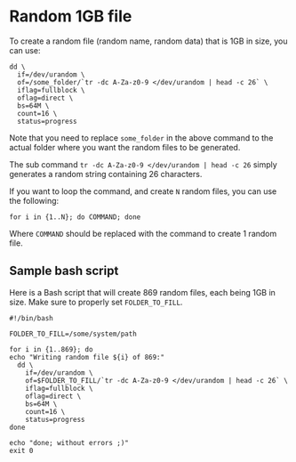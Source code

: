 # Random 1GB file

To create a random file (random name, random data) that is 1GB in size, you can use:

```
dd \
  if=/dev/urandom \
  of=/some_folder/`tr -dc A-Za-z0-9 </dev/urandom | head -c 26` \
  iflag=fullblock \
  oflag=direct \
  bs=64M \
  count=16 \
  status=progress
```

Note that you need to replace `some_folder` in the above command to the actual folder where you want the random files to be generated.

The sub command `tr -dc A-Za-z0-9 </dev/urandom | head -c 26` simply generates a random string containing 26 characters.

If you want to loop the command, and create `N` random files, you can use the following:

```
for i in {1..N}; do COMMAND; done
```

Where `COMMAND` should be replaced with the command to create 1 random file.

## Sample bash script

Here is a Bash script that will create 869 random files, each being 1GB in size. Make sure to properly set `FOLDER_TO_FILL`.

```
#!/bin/bash

FOLDER_TO_FILL=/some/system/path

for i in {1..869}; do
echo "Writing random file ${i} of 869:"
  dd \
    if=/dev/urandom \
    of=$FOLDER_TO_FILL/`tr -dc A-Za-z0-9 </dev/urandom | head -c 26` \
    iflag=fullblock \
    oflag=direct \
    bs=64M \
    count=16 \
    status=progress
done

echo "done; without errors ;)"
exit 0
```
